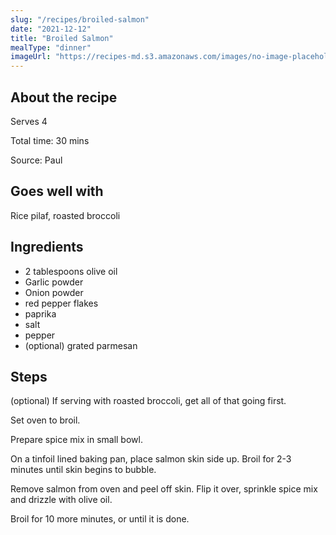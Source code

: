 ```yaml
---
slug: "/recipes/broiled-salmon"
date: "2021-12-12"
title: "Broiled Salmon"
mealType: "dinner"
imageUrl: "https://recipes-md.s3.amazonaws.com/images/no-image-placeholder.svg"
---
```


## About the recipe

Serves 4

Total time: 30 mins

Source: Paul

## Goes well with

Rice pilaf, roasted broccoli

## Ingredients

- 2 tablespoons olive oil
- Garlic powder
- Onion powder
- red pepper flakes
- paprika
- salt
- pepper
- (optional) grated parmesan

## Steps

(optional) If serving with roasted broccoli, get all of that going first.

Set oven to broil.

Prepare spice mix in small bowl.

On a tinfoil lined baking pan, place salmon skin side up. Broil for 2-3 minutes until skin begins to bubble.

Remove salmon from oven and peel off skin. Flip it over, sprinkle spice mix and drizzle with olive oil.

Broil for 10 more minutes, or until it is done.
